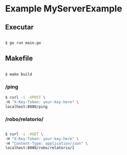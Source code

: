 # Example MyServerExample

## Executar

```bash

$ go run main.go

```

## Makefile

```bash

$ make build

```

### /ping
```bash
$ curl -i -XPOST \
-H "X-Key-Token: your-key-here" \
localhost:8080/ping 

```

### /robo/relatorio/
```bash

$ curl -i -XGET \
-H "X-Key-Token: your-key-here" \
-H "Content-Type: application/json" \
localhost:8080/robo/relatorio/1 

```